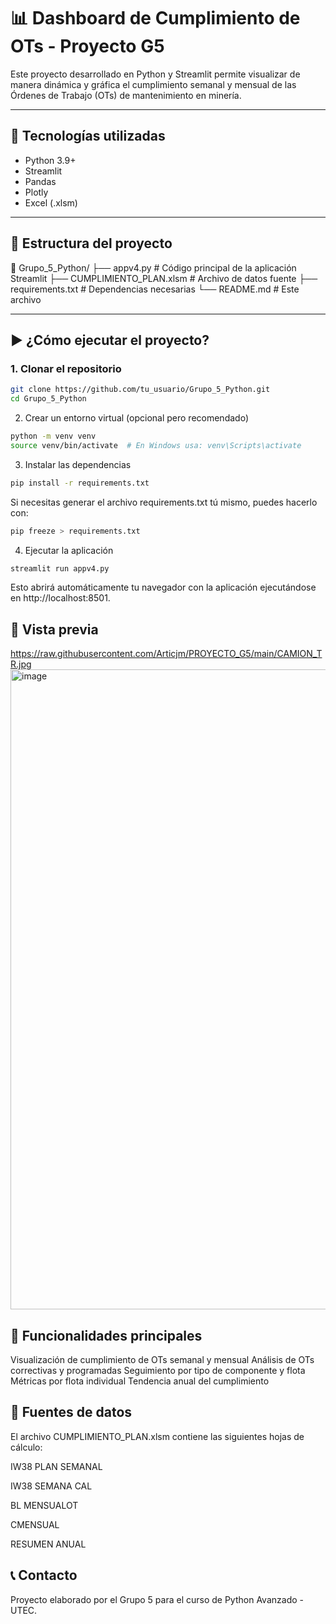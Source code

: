 # 📊 Dashboard de Cumplimiento de OTs - Proyecto G5

Este proyecto desarrollado en Python y Streamlit permite visualizar de manera dinámica y gráfica el cumplimiento semanal y mensual de las Órdenes de Trabajo (OTs) de mantenimiento en minería.

---

## 🔧 Tecnologías utilizadas

- Python 3.9+
- Streamlit
- Pandas
- Plotly
- Excel (.xlsm)

---

## 📁 Estructura del proyecto

📂 Grupo_5_Python/
├── appv4.py # Código principal de la aplicación Streamlit
├── CUMPLIMIENTO_PLAN.xlsm # Archivo de datos fuente
├── requirements.txt # Dependencias necesarias
└── README.md # Este archivo


---

## ▶️ ¿Cómo ejecutar el proyecto?

### 1. Clonar el repositorio

```bash
git clone https://github.com/tu_usuario/Grupo_5_Python.git
cd Grupo_5_Python
```

2. Crear un entorno virtual (opcional pero recomendado)

```bash
python -m venv venv
source venv/bin/activate  # En Windows usa: venv\Scripts\activate
```
3. Instalar las dependencias
```bash
pip install -r requirements.txt
```
Si necesitas generar el archivo requirements.txt tú mismo, puedes hacerlo con:
```bash
pip freeze > requirements.txt
```
4. Ejecutar la aplicación
```bash
streamlit run appv4.py
```
Esto abrirá automáticamente tu navegador con la aplicación ejecutándose en http://localhost:8501.

## 📸 Vista previa
https://raw.githubusercontent.com/Articjm/PROYECTO_G5/main/CAMION_TR.jpg<img width="1536" height="1024" alt="image" src="https://github.com/user-attachments/assets/8f054126-7f12-4b5c-9fe6-9f6f22d375e6" />

## 📌 Funcionalidades principales

Visualización de cumplimiento de OTs semanal y mensual
Análisis de OTs correctivas y programadas
Seguimiento por tipo de componente y flota
Métricas por flota individual
Tendencia anual del cumplimiento

## 📂 Fuentes de datos

El archivo CUMPLIMIENTO_PLAN.xlsm contiene las siguientes hojas de cálculo:

IW38 PLAN SEMANAL

IW38 SEMANA CAL

BL MENSUALOT

CMENSUAL

RESUMEN ANUAL

## 📞 Contacto

Proyecto elaborado por el Grupo 5 para el curso de Python Avanzado - UTEC.
